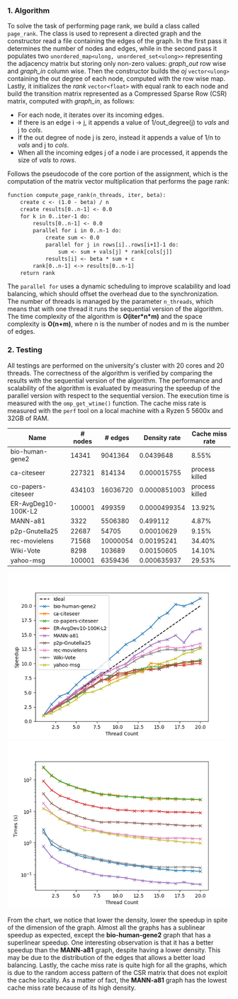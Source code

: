 ### 1. Algorithm

To solve the task of performing page rank, we build a class called `page_rank`. The class is used to represent a
directed graph and the constructor read a file containing the edges of the graph. In the first pass it determines the
number of nodes and edges, while in the second pass it populates two `unordered_map<ulong, unordered_set<ulong>>`
representing the adjacency matrix but storing only non-zero values: *graph_out* row wise and *graph_in* column wise.
Then the constructor builds the *oj* `vector<ulong>` containing the out degree of each node, computed with the row wise
map. Lastly, it initializes the *rank* `vector<float>` with equal rank to each node and build the transition matrix
represented as a Compressed Sparse Row (CSR) matrix, computed with *graph_in*, as follows:

- For each node, it iterates over its incoming edges.
- If there is an edge i -> j, it appends a value of 1/out_degree(j) to *vals* and j to *cols*.
- If the out degree of node j is zero, instead it appends a value of 1/n to *vals* and j to *cols*.
- When all the incoming edges j of a node i are processed, it appends the size of *vals* to *rows*.

Follows the pseudocode of the core portion of the assignment, which is the computation of the matrix vector
multiplication that performs the page rank:

```
function compute_page_rank(n_threads, iter, beta):
    create c <- (1.0 - beta) / n
    create results[0..n-1] <- 0.0
    for k in 0..iter-1 do:
        results[0..n-1] <- 0.0
        parallel for i in 0..n-1 do:
            create sum <- 0.0
            parallel for j in rows[i]..rows[i+1]-1 do:
                sum <- sum + vals[j] * rank[cols[j]]
            results[i] <- beta * sum + c
        rank[0..n-1] <-> results[0..n-1]
    return rank
```

The `parallel for` uses a dynamic scheduling to improve scalability and load balancing, which should offset the overhead
due to the synchronization. The number of threads is managed by the parameter `n_threads`, which means that with one
thread it runs the sequential version of the algorithm. The time complexity of the algorithm is **O(iter\*n\*m)** and
the space complexity is **O(n+m)**, where n is the number of nodes and m is the number of edges.

### 2. Testing

All testings are performed on the university's cluster with 20 cores and 20 threads. The correctness of the algorithm is
verified by comparing the results with the sequential version of the algorithm. The performance and scalability of the
algorithm is evaluated by measuring the speedup of the parallel version with respect to the sequential version. The
execution time is measured with the `omp_get_wtime()` function. The cache miss rate is measured with the `perf` tool on
a local machine with a Ryzen 5 5600x and 32GB of RAM.

| Name                | # nodes | # edges  | Density rate | Cache miss rate |
|---------------------|---------|----------|--------------|-----------------|
| bio-human-gene2     | 14341   | 9041364  | 0.0439648    | 8.55%           |
| ca-citeseer         | 227321  | 814134   | 0.000015755  | process killed  |
| co-papers-citeseer  | 434103  | 16036720 | 0.0000851003 | process killed  |
| ER-AvgDeg10-100K-L2 | 100001  | 499359   | 0.0000499354 | 13.92%          |
| MANN-a81            | 3322    | 5506380  | 0.499112     | 4.87%           |
| p2p-Gnutella25      | 22687   | 54705    | 0.00010629   | 9.15%           |
| rec-movielens       | 71568   | 10000054 | 0.00195241   | 34.40%          |
| Wiki-Vote           | 8298    | 103689   | 0.00150605   | 14.10%          |
| yahoo-msg           | 100001  | 6359436  | 0.000635937  | 29.53%          |

![Speedups](/performance/speedups.png)![Times](/performance/times.png)

From the chart, we notice that lower the density, lower the speedup in spite of the dimension of the graph.
Almost all the graphs has a sublinear speedup as expected, except the **bio-human-gene2** graph that has a superlinear 
speedup. One interesting observation is that it has a better speedup than the **MANN-a81** graph, despite having a
lower density. This may be due to the distribution of the edges that allows a better load balancing.
Lastly, the cache miss rate is quite high for all the graphs, which is due to the random access pattern of the CSR
matrix that does not exploit the cache locality. As a matter of fact, the **MANN-a81** graph has the lowest cache miss
rate because of its high density.